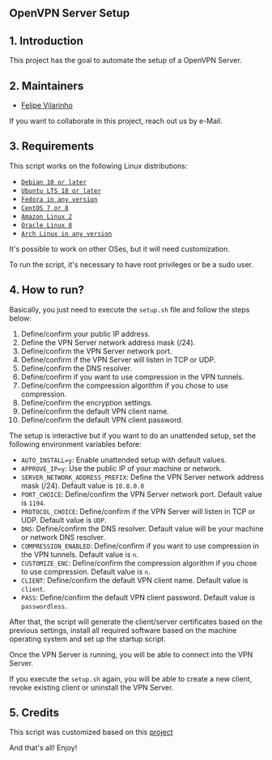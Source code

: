 ## OpenVPN Server Setup

## 1. Introduction

This project has the goal to automate the setup of a OpenVPN Server.

## 2. Maintainers

- [Felipe Vilarinho](https://www.linkedin.com/in/fvilarinho)

If you want to collaborate in this project, reach out us by e-Mail.

## 3. Requirements

This script works on the following Linux distributions:

- [`Debian 10 or later`](https://www.debian.org/)
- [`Ubuntu LTS 18 or later`](https://ubuntu.com/)
- [`Fedora in any version`](https://fedoraproject.org/)
- [`CentOS 7 or 8`](https://www.centos.org/)
- [`Amazon Linux 2`](https://aws.amazon.com/amazon-linux-2/?amazon-linux-whats-new.sort-by=item.additionalFields.postDateTime&amazon-linux-whats-new.sort-order=desc)
- [`Oracle Linux 8`](https://www.oracle.com/linux/)
- [`Arch Linux in any version`](https://archlinux.org/)

It's possible to work on other OSes, but it will need customization.

To run the script, it's necessary to have root privileges or be a sudo user.

## 4. How to run?

Basically, you just need to execute the `setup.sh` file and follow the steps below:

1. Define/confirm your public IP address.
2. Define the VPN Server network address mask (/24).
3. Define/confirm the VPN Server network port.
4. Define/confirm if the VPN Server will listen in TCP or UDP.
5. Define/confirm the DNS resolver.
6. Define/confirm if you want to use compression in the VPN tunnels.
7. Define/confirm the compression algorithm if you chose to use compression.
8. Define/confirm the encryption settings.
9. Define/confirm the default VPN client name.
10. Define/confirm the default VPN client password.

The setup is interactive but if you want to do an unattended setup, set the following environment variables before:

- `AUTO_INSTALL=y`: Enable unattended setup with default values.
- `APPROVE_IP=y`: Use the public IP of your machine or network.
- `SERVER_NETWORK_ADDRESS_PREFIX`: Define the VPN Server network address mask (/24). Default value is `10.8.0.0`
- `PORT_CHOICE`: Define/confirm the VPN Server network port. Default value is `1194`.
- `PROTOCOL_CHOICE`: Define/confirm if the VPN Server will listen in TCP or UDP. Default value is `UDP`.
- `DNS`: Define/confirm the DNS resolver. Default value will be your machine or network DNS resolver.
- `COMPRESSION_ENABLED`: Define/confirm if you want to use compression in the VPN tunnels. Default value is `n`.
- `CUSTOMIZE_ENC`:  Define/confirm the compression algorithm if you chose to use compression. Default value is `n`.
- `CLIENT`: Define/confirm the default VPN client name. Default value is `client`.
- `PASS`: Define/confirm the default VPN client password. Default value is `passwordless`.

After that, the script will generate the client/server certificates based on the previous settings, install all required
software based on the machine operating system and set up the startup script.

Once the VPN Server is running, you will be able to connect into the VPN Server.

If you execute the `setup.sh` again, you will be able to create a new client, revoke existing client or uninstall the 
VPN Server.

## 5. Credits

This script was customized based on this [project](https://github.com/angristan/openvpn-install) 

And that's all! Enjoy!